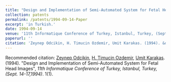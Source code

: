 ```yaml
---
title: "Design and Implementation of Semi-Automated System for Fetal Head Images"
collection: patents
permalink: /patents/1994-09-14-Paper
excerpt: 'in Turkish.'
date: 1994-09-14
venue: '11th Informatique Conference of Turkey, Istanbul, Turkey, (Sept. 14-17)'
paperurl: ''
citation: 'Zeynep Odcikin, H. Timucin Ozdemir, Umit Karakas. (1994). &quot;Design and Implementation of Semi-Automated System for Fetal Head Images.&quot;, <i>11th Informatique Conference of Turkey, Istanbul, Turkey, (Sept. 14-17,1994)</i>. 1(1).'
---
```


Recommended citation: [Zeynep Odcikin](https://www.linkedin.com/in/zeynepodcikinozdemir), [H. Timucin Ozdemir](https://www.linkedin.com/in/hasantimucinozdemir/), [Umit Karakas](https://www.linkedin.com/in/umit-karakas-a336131/). (1994). "Design and Implementation of Semi-Automated System for Fetal Head Images", <i>11th Informatique Conference of Turkey, Istanbul, Turkey, (Sept. 14-17,1994)</i>. 1(1).


